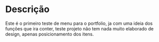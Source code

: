 <h1>Descrição</h1>
Este é o primeiro teste de menu para o portfolio, ja com uma ideia dos funções que ira conter, teste projeto não tem nada muito elaborado de design, apenas posicionamento dos itens.